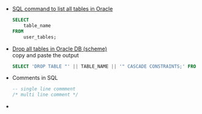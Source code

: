 - [SQL command to list all tables in Oracle](https://www.sqltutorial.org/sql-list-all-tables/#:~:text=SELECT%20%0A%20%20%20%20table_name%0AFROM%0A%20%20%20%20user_tables%3B)
  ```sql
  SELECT 
      table_name
  FROM
      user_tables;
  ```

- [Drop all tables in Oracle DB (scheme)](https://jochenhebbrecht.be/site/2010-05-10/database/drop-all-tables-in-oracle-db-scheme#:~:text=DROP%2Dsql%2Dscript%22%3A-,SELECT%20%27DROP%20TABLE%20%22%27%20%7C%7C%20TABLE_NAME%20%7C%7C%20%27%22%20CASCADE%20CONSTRAINTS%3B%27%20FROM%20user_tables%3B,-user_tables%20is%20a)  
copy and paste the output  
  ```sql
  SELECT 'DROP TABLE "' || TABLE_NAME || '" CASCADE CONSTRAINTS;' FROM user_tables;
  
  
  ```

- Comments in SQL
  ```sql
  -- single line commment
  /* multi line comment */
  ```

- 
